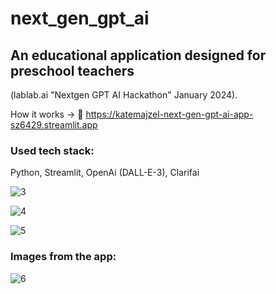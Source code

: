 # next_gen_gpt_ai

## An educational application designed for preschool teachers 
(lablab.ai "Nextgen GPT AI Hackathon" January 2024).

How it works -> 🔗 https://katemajzel-next-gen-gpt-ai-app-sz6429.streamlit.app

### Used tech stack:
Python,
Streamlit,
OpenAi (DALL-E-3),
Clarifai

![3](https://github.com/KateMajzel/next_gen_gpt_ai/assets/104032721/1a87e03e-f52a-45a9-bb7f-faefd3b13301)


![4](https://github.com/KateMajzel/next_gen_gpt_ai/assets/104032721/fd59c397-06ca-4371-a5a8-cebdd3044dda)



![5](https://github.com/KateMajzel/next_gen_gpt_ai/assets/104032721/4eab7d42-9a75-4e35-b0ef-d28769b4fbce)

### Images from the app:

![6](https://github.com/KateMajzel/next_gen_gpt_ai/assets/104032721/54bdb7b2-d6de-4d28-830f-be7045a3481c)



